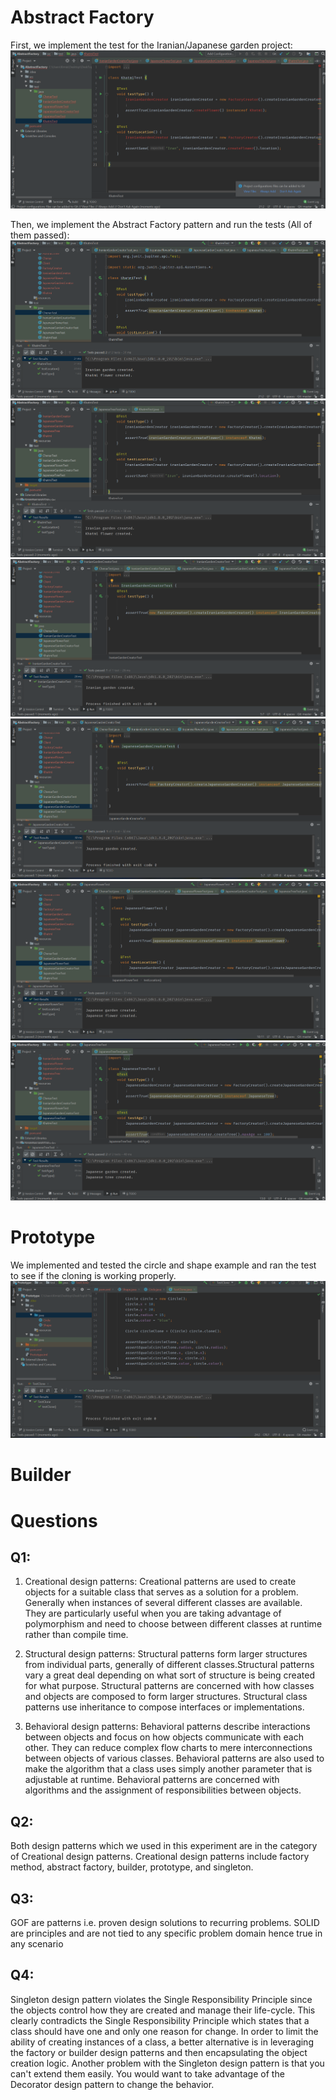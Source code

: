 # Abstract Factory 

First, we implement the test for the Iranian/Japanese garden project: 
![](screenshots/testabs.png)

Then, we implement the Abstract Factory pattern and run the tests (All of them passed): 
![](screenshots/chenartest.png)
![](screenshots/khatmitest.png)
![](screenshots/irgardencreator.png)
![](screenshots/japgardencreator.png)
![](screenshots/japftest.png)
![](screenshots/japtreetest.png)

# Prototype
We implemented and tested the circle and shape example and ran the test to see if the cloning is working properly.
![](screenshots/circleclone.png)
# Builder

# Questions

## Q1:
1. Creational design patterns: Creational patterns are used to create objects for a suitable class that serves as a solution for a problem. Generally when instances of several different classes are available. They are particularly useful when you are taking advantage of polymorphism and need to choose between different classes at runtime rather than compile time.

2. Structural design patterns: Structural patterns form larger structures from individual parts, generally of different classes.Structural patterns vary a great deal depending on what sort of structure is being created for what purpose. Structural patterns are concerned with how classes and objects are composed to form larger structures. Structural class patterns use inheritance to compose interfaces or implementations. 

3. Behavioral design patterns: Behavioral patterns describe interactions between objects and focus on how objects communicate with each other. They can reduce complex flow charts to mere interconnections between objects of various classes. Behavioral patterns are also used to make the algorithm that a class uses simply another parameter that is adjustable at runtime. Behavioral patterns are concerned with algorithms and the assignment of responsibilities between objects.


## Q2:
Both design patterns which we used in this experiment are in the category of Creational design patterns. Creational design patterns include factory method, abstract factory, builder, prototype, and singleton.

## Q3: 
GOF are patterns i.e. proven design solutions to recurring problems. SOLID are principles and are not tied to any specific problem domain hence true in any scenario

## Q4: 
Singleton design pattern violates the Single Responsibility Principle since the objects control how they are created and manage their life-cycle. This clearly contradicts the Single Responsibility Principle which states that a class should have one and only one reason for change. In order to limit the ability of creating instances of a class, a better alternative is in leveraging the factory or builder design patterns and then encapsulating the object creation logic. Another problem with the Singleton design pattern is that you can't extend them easily. You would want to take advantage of the Decorator design pattern to change the behavior.
